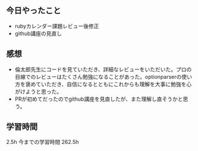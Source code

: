 ## 今日やったこと
- rubyカレンダー課題レビュー後修正
- github講座の見直し

## 感想
- 倫太郎先生にコードを見ていただき、詳細なレビューをいただいた。プロの目線でのレビューはたくさん勉強になることがあった。optionparserの使い方を褒めていただき、自信になるとともにこれからも理解を大事に勉強を心がけようと思った。
- PRが初めてだったのでgithub講座を見直したが、また理解し直そうかと思う。

## 学習時間
2.5h 今までの学習時間 262.5h
